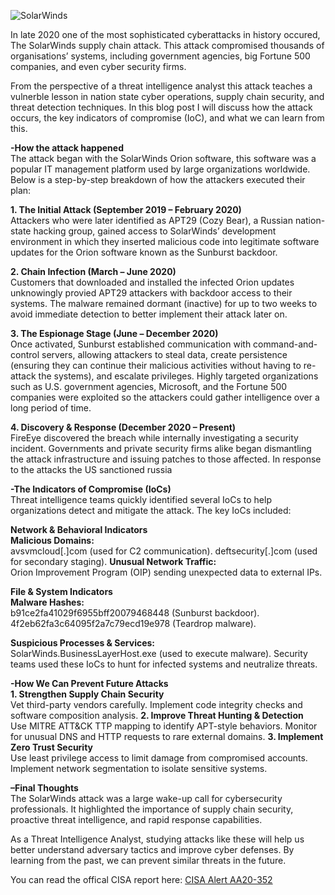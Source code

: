 ![SolarWinds](images/SolarWinds.png)

In late 2020 one of the most sophisticated cyberattacks in history occured, The SolarWinds supply chain attack. This attack compromised thousands of organisations’ systems, including government agencies, big Fortune 500 companies, and even cyber security firms.

From the perspective of a threat intelligence analyst this attack teaches a vulnerble lesson in nation state cyber operations, supply chain security, and threat detection techniques. In this blog post I will discuss how the attack occurs, the key indicators of compromise (IoC), and what we can learn from this.


**-How the attack happened**  
The attack began with the SolarWinds Orion software, this software was a popular IT management platform used by large organizations worldwide. Below is a step-by-step breakdown of how the attackers executed their plan:

**1. The Initial Attack (September 2019 – February 2020)**  
Attackers who were later identified as APT29 (Cozy Bear), a Russian nation-state hacking group, gained access to SolarWinds’ development environment in which they inserted malicious code into legitimate software updates for the Orion software known as the Sunburst backdoor.

**2. Chain Infection (March – June 2020)**  
Customers that downloaded and installed the infected Orion updates unknowingly provied APT29 attackers with backdoor access to their systems.
The malware remained dormant (inactive) for up to two weeks to avoid immediate detection to better implement their attack later on.

**3. The Espionage Stage (June – December 2020)**  
Once activated, Sunburst established communication with command-and-control servers, allowing attackers to steal data, create persistence (ensuring they can continue their malicious activities without having to re-attack the systems), and escalate privileges.
Highly targeted organizations such as U.S. government agencies, Microsoft, and the Fortune 500 companies were exploited so the attackers could gather intelligence over a long period of time.

**4. Discovery & Response (December 2020 – Present)**  
FireEye discovered the breach while internally investigating a security incident.
Governments and private security firms alike began dismantling the attack infrastructure and issuing patches to those affected. In response to the attacks the US sanctioned russia


**-The Indicators of Compromise (IoCs)**  
Threat intelligence teams quickly identified several IoCs to help organizations detect and mitigate the attack. The key IoCs included:

**Network & Behavioral Indicators**  
**Malicious Domains:**  
avsvmcloud[.]com (used for C2 communication).
deftsecurity[.]com (used for secondary staging).
**Unusual Network Traffic:**  
Orion Improvement Program (OIP) sending unexpected data to external IPs.

**File & System Indicators**  
**Malware Hashes:**  
b91ce2fa41029f6955bff20079468448 (Sunburst backdoor).
4f2eb62fa3c64095f2a7c79ecd19e978 (Teardrop malware).

**Suspicious Processes & Services:**  
SolarWinds.BusinessLayerHost.exe (used to execute malware).
Security teams used these IoCs to hunt for infected systems and neutralize threats.

**-How We Can Prevent Future Attacks**  
**1. Strengthen Supply Chain Security**  
Vet third-party vendors carefully.
Implement code integrity checks and software composition analysis.
**2. Improve Threat Hunting & Detection**  
Use MITRE ATT&CK TTP mapping to identify APT-style behaviors.
Monitor for unusual DNS and HTTP requests to rare external domains.
**3. Implement Zero Trust Security**  
Use least privilege access to limit damage from compromised accounts.
Implement network segmentation to isolate sensitive systems.


**–Final Thoughts**  
The SolarWinds attack was a large wake-up call for cybersecurity professionals. It highlighted the importance of supply chain security, proactive threat intelligence, and rapid response capabilities.

As a Threat Intelligence Analyst, studying attacks like these will help us better understand adversary tactics and improve cyber defenses. By learning from the past, we can prevent similar threats in the future.

You can read the offical CISA report here:
[CISA Alert AA20-352](https://www.cisa.gov/news-events/cybersecurity-advisories/aa20-352a)
